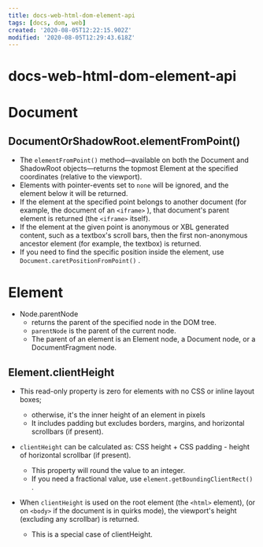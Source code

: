 ```yaml
---
title: docs-web-html-dom-element-api
tags: [docs, dom, web]
created: '2020-08-05T12:22:15.902Z'
modified: '2020-08-05T12:29:43.618Z'
---
```


# docs-web-html-dom-element-api

# Document

## DocumentOrShadowRoot.elementFromPoint()

- The `elementFromPoint()` method—available on both the Document and ShadowRoot objects—returns the topmost Element at the specified coordinates (relative to the viewport).
- Elements with pointer-events set to `none` will be ignored, and the element below it will be returned.
- If the element at the specified point belongs to another document (for example, the document of an `<iframe>` ), that document's parent element is returned (the `<iframe>` itself). 
- If the element at the given point is anonymous or XBL generated content, such as a textbox's scroll bars, then the first non-anonymous ancestor element (for example, the textbox) is returned.
- If you need to find the specific position inside the element, use `Document.caretPositionFromPoint()` .

# Element

- Node.parentNode
  - returns the parent of the specified node in the DOM tree.
  - `parentNode` is the parent of the current node. 
  - The parent of an element is an Element node, a Document node, or a DocumentFragment node.

## Element.clientHeight

- This read-only property is zero for elements with no CSS or inline layout boxes; 
  - otherwise, it's the inner height of an element in pixels
  - It includes padding but excludes borders, margins, and horizontal scrollbars (if present).
- `clientHeight` can be calculated as: CSS height + CSS padding - height of horizontal scrollbar (if present).
  - This property will round the value to an integer. 
  - If you need a fractional value, use `element.getBoundingClientRect()` .

- When `clientHeight` is used on the root element (the `<html>` element), (or on `<body>` if the document is in quirks mode), the viewport's height (excluding any scrollbar) is returned. 
  - This is a special case of clientHeight.
